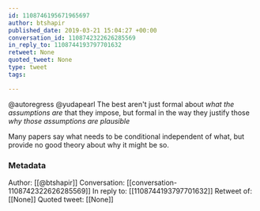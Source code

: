 ```yaml
---
id: 1108746195671965697
author: btshapir
published_date: 2019-03-21 15:04:27 +00:00
conversation_id: 1108742322626285569
in_reply_to: 1108744193797701632
retweet: None
quoted_tweet: None
type: tweet
tags:

---
```


@autoregress @yudapearl The best aren't just formal about *what the assumptions are* that they impose, but formal in the way they justify those *why those assumptions are plausible*

Many papers say what needs to be conditional independent of what, but provide no good theory about why it might be so.

### Metadata

Author: [[@btshapir]]
Conversation: [[conversation-1108742322626285569]]
In reply to: [[1108744193797701632]]
Retweet of: [[None]]
Quoted tweet: [[None]]
